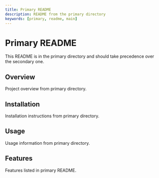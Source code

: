 ```yaml
---
title: Primary README
description: README from the primary directory
keywords: [primary, readme, main]
---
```


# Primary README

This README is in the primary directory and should take precedence over the secondary one.

## Overview

Project overview from primary directory.

## Installation

Installation instructions from primary directory.

## Usage

Usage information from primary directory.

## Features

Features listed in primary README.